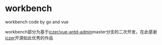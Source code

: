 # workbench
workbench code by go and vue


workbench部分为基于[iczer/vue-antd-admin](https://github.com/iczer/vue-antd-admin)master分支的二次开发，在此感谢[iczer](https://github.com/iczer/)开源如此优秀的作品